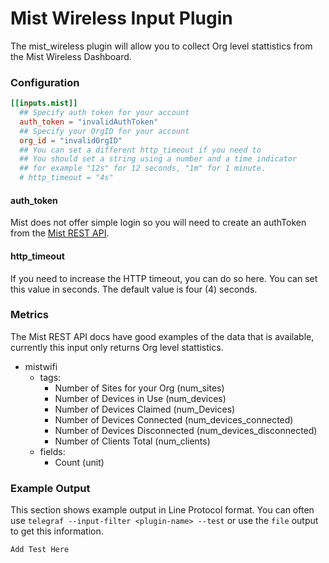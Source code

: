# Mist Wireless Input Plugin

The mist_wireless plugin will allow you to collect Org level stattistics from the Mist Wireless Dashboard.

### Configuration

```toml
[[inputs.mist]]
  ## Specify auth token for your account
  auth_token = "invalidAuthToken"
  ## Specify your OrgID for your account
  org_id = "invalidOrgID"
  ## You can set a different http_timeout if you need to
  ## You should set a string using a number and a time indicator
  ## for example "12s" for 12 seconds, "1m" for 1 minute.
  # http_timeout = "4s"
```

#### auth_token

Mist does not offer simple login so you will need to create an authToken from the [Mist REST
API](https://api.mist.com/api/v1/self/apitokens).

#### http_timeout

If you need to increase the HTTP timeout, you can do so here. You can set this
value in seconds. The default value is four (4) seconds.

### Metrics

The Mist REST API docs have good examples of the data that is available,
currently this input only returns Org level stattistics.

- mistwifi
  - tags:
    - Number of Sites for your Org (num_sites)
    - Number of Devices in Use (num_devices)
    - Number of Devices Claimed (num_Devices)
    - Number of Devices Connected (num_devices_connected)
    - Number of Devices Disconnected (num_devices_disconnected)
    - Number of Clients Total (num_clients)
  - fields:
    - Count (unit)

### Example Output

This section shows example output in Line Protocol format.  You can often use
`telegraf --input-filter <plugin-name> --test` or use the `file` output to get
this information.

```
Add Test Here
```
